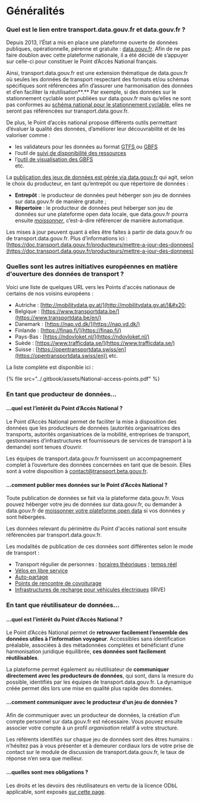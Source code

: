 # Généralités

### Quel est le lien entre transport.data.gouv.fr et data.gouv.fr ?

Depuis 2013, l’État a mis en place une plateforme ouverte de données publiques, opérationnelle, pérenne et gratuite : [data.gouv.fr](https://data.gouv.fr). Afin de ne pas faire doublon avec cette plateforme nationale, il a été décidé de s’appuyer sur celle-ci pour constituer le Point d’Accès National français.

Ainsi, transport.data.gouv.fr est une extension thématique de data.gouv.fr où seules les données de transport respectant des formats et/ou schémas spécifiques sont référencées afin d’assurer une harmonisation des données et d’en faciliter la réutilisation**.** Par exemple, si des données sur le stationnement cyclable sont publiées sur data.gouv.fr mais qu’elles ne sont pas conformes au [schéma national pour le stationnement cyclable](https://schema.data.gouv.fr/etalab/schema-stationnement-cyclable/), elles ne seront pas référencées sur transport.data.gouv.fr.

De plus, le Point d’accès national propose différents outils permettant d’évaluer la qualité des données, d’améliorer leur découvrabilité et de les valoriser comme :

* les validateurs pour les données au format [GTFS ](https://transport.data.gouv.fr/validation)ou [GBFS](https://transport.data.gouv.fr/tools/gbfs/analyze)
* l’outil de [suivi de disponibilité des ressources](https://transport.data.gouv.fr/resources/51449)
* l’[outil de visualisation des GBFS\
  ](https://transport.data.gouv.fr/datasets/trottinettes-dieppe/)etc.&#x20;

La [publication des jeux de données est gérée via data.gouv.fr](generalites.md#quel-est-le-lien-entre-transport.data.gouv.fr-et-data.gouv.fr) qui agit, selon le choix du producteur, en tant qu’entrepôt ou que répertoire de données :

* **Entrepôt** : le producteur de données peut héberger son jeu de données sur data.gouv.fr de manière gratuite ;
* **Répertoire** : le producteur de données peut héberger son jeu de données sur une plateforme open data locale, que data.gouv.fr pourra ensuite [_moissonner_](https://doc.data.gouv.fr/jeux-de-donnees/demander-a-datagouvfr-de-moisonner-votre-site/), c’est-à-dire référencer de manière automatique.

Les mises à jour peuvent quant à elles être faites à partir de data.gouv.fr ou de transport.data.gouv.fr. Plus d’informations ici : [https://doc.transport.data.gouv.fr/producteurs/mettre-a-jour-des-donnees](https://doc.transport.data.gouv.fr/producteurs/mettre-a-jour-des-donnees)

### Quelles sont les autres initiatives européennes en matière d'ouverture des données de transport ?

Voici une liste de quelques URL vers les Points d'accès nationaux de certains de nos voisins européens :&#x20;

* Autriche : [http://mobilitydata.gv.at/](http://mobilitydata.gv.at/)&#x20;
* Belgique : [https://www.transportdata.be/](https://www.transportdata.be/en/)
* Danemark : [https://nap.vd.dk/](https://nap.vd.dk/)
* Finlande : [https://finap.fi/](https://finap.fi/)
* Pays-Bas : [https://ndovloket.nl/](https://ndovloket.nl/)
* Suède : [https://www.trafficdata.se/](https://www.trafficdata.se/)
* Suisse : [https://opentransportdata.swiss/en](https://opentransportdata.swiss/en)\
  etc.&#x20;

La liste complète est disponible ici :

{% file src="../.gitbook/assets/National-access-points.pdf" %}

### En tant que producteur de données…

#### ...quel est l’intérêt du Point d’Accès National ?

Le Point d’Accès National permet de faciliter la mise à disposition des données que les producteurs de données (autorités organisatrices des transports, autorités organisatrices de la mobilité, entreprises de transport, gestionnaires d’infrastructures et fournisseurs de services de transport à la demande) sont tenues d’ouvrir.

Les équipes de transport.data.gouv.fr fournissent un accompagnement complet à l’ouverture des données concernées en tant que de besoin. Elles sont à votre disposition à contact@transport.beta.gouv.fr.

#### ...comment publier mes données sur le Point d’Accès National ?

Toute publication de données se fait via la plateforme data.gouv.fr. Vous pouvez héberger votre jeu de données sur data.gouv.fr, ou demander à data.gouv.fr de [moissonner votre plateforme open data](https://doc.data.gouv.fr/jeux-de-donnees/demander-a-datagouvfr-de-moisonner-votre-site/) si vos données y sont hébergées.

Les données relevant du périmètre du Point d'accès national sont ensuite référencées par transport.data.gouv.fr.

Les modalités de publication de ces données sont différentes selon le mode de transport :&#x20;

* Transport régulier de personnes : [horaires théoriques](../producteurs/operateurs-de-transport-regulier-de-personnes/publier-des-horaires-theoriques-de-transport-regulier.md) ; [temps réel](../producteurs/operateurs-de-transport-regulier-de-personnes/temps-reel-des-transports-en-commun.md)
* [Vélos en libre service](../producteurs/velos-en-libre-service.md)
* [Auto-partage](broken-reference)&#x20;
* [Points de rencontre de covoiturage](../producteurs/points-de-rencontre-de-covoiturage.md)
* [Infrastructures de recharge pour véhicules électriques](../producteurs/infrastructures-de-recharge-de-vehicules-electriques-irve.md) (IRVE)

### En tant que réutilisateur de données…

#### …quel est l’intérêt du Point d’Accès National ?

Le Point d’Accès National permet de **retrouver facilement l’ensemble des données utiles à l’information voyageur**. Accessibles sans identification préalable, associées à des métadonnées complètes et bénéficiant d’une harmonisation juridique équilibrée, **ces données sont facilement réutilisables**.

La plateforme permet également au réutilisateur de **communiquer directement avec les producteurs de données**, qui sont, dans la mesure du possible, identifiés par les équipes de transport.data.gouv.fr. La dynamique créée permet dès lors une mise en qualité plus rapide des données.

#### …comment communiquer avec le producteur d’un jeu de données ?

Afin de communiquer avec un producteur de données, la création d’un compte personnel sur data.gouv.fr est nécessaire. Vous pouvez ensuite associer votre compte à un profil _organisation_ relatif à votre structure.

Les référents identifiés sur chaque jeu de données sont des êtres humains : n’hésitez pas à vous présenter et à demeurer cordiaux lors de votre prise de contact sur le module de discussion de transport.data.gouv.fr, le taux de réponse n’en sera que meilleur.

#### …quelles sont mes obligations ?

Les droits et les devoirs des réutilisateurs en vertu de la licence ODbL applicable, sont exposés [sur cette page](broken-reference).&#x20;
